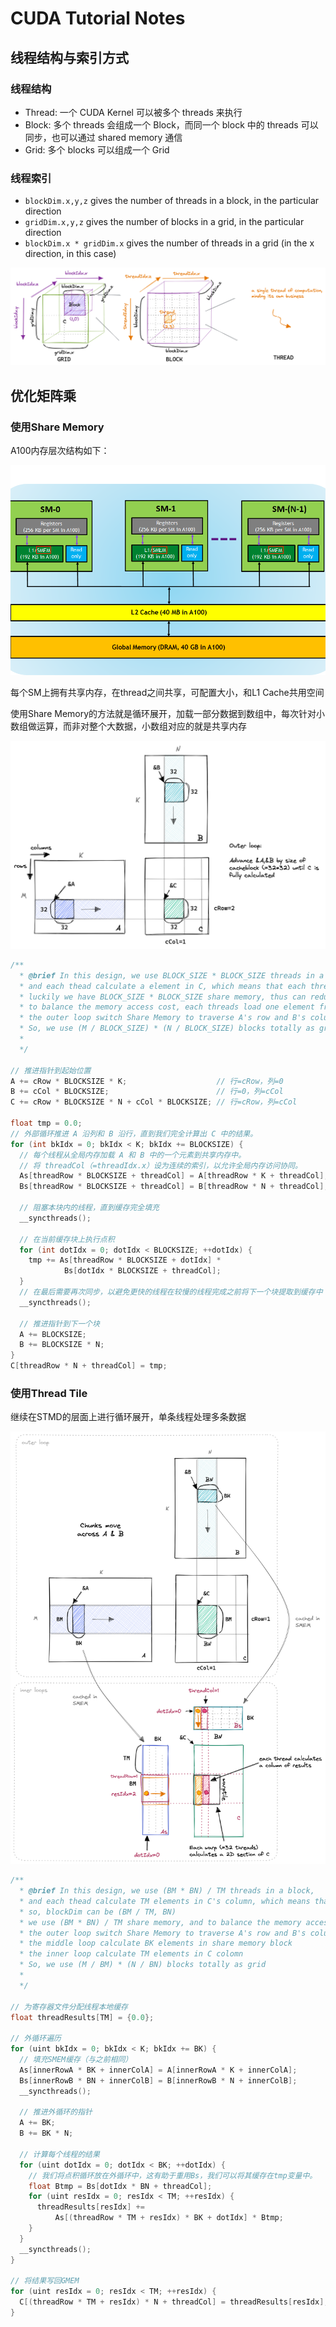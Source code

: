 # CUDA Tutorial Notes

## 线程结构与索引方式

### 线程结构

- Thread: 一个 CUDA Kernel 可以被多个 threads 来执行
- Block: 多个 threads 会组成一个 Block，而同一个 block 中的 threads 可以同步，也可以通过 shared memory 通信
- Grid: 多个 blocks 可以组成一个 Grid

### 线程索引

- `blockDim.x,y,z` gives the number of threads in a block, in the particular direction
- `gridDim.x,y,z` gives the number of blocks in a grid, in the particular direction
- `blockDim.x * gridDim.x` gives the number of threads in a grid (in the x direction, in this case)

![thread_index](./photos/thread_index.png)

## 优化矩阵乘

### 使用Share Memory

A100内存层次结构如下：

![GPU_share_mem_arch](./photos/GPU_share_mem_arch.png)

每个SM上拥有共享内存，在thread之间共享，可配置大小，和L1 Cache共用空间

使用Share Memory的方法就是循环展开，加载一部分数据到数组中，每次针对小数组做运算，而非对整个大数据，小数组对应的就是共享内存

![opt_matmul_shmem](./photos/opt_matmul_shmem.png)

```cpp
/**
  * @brief In this design, we use BLOCK_SIZE * BLOCK_SIZE threads in a block,
  * and each thead calculate a element in C, which means that each thread need to traverse whole row of A and column of B,
  * luckily we have BLOCK_SIZE * BLOCK_SIZE share memory, thus can reduce global memory access times to K / BLOCK_SIZE,
  * to balance the memory access cost, each threads load one element from A and B to share memory,
  * the outer loop switch Share Memory to traverse A's row and B's column
  * So, we use (M / BLOCK_SIZE) * (N / BLOCK_SIZE) blocks totally as grid
  * 
  */

// 推进指针到起始位置
A += cRow * BLOCKSIZE * K;                    // 行=cRow，列=0
B += cCol * BLOCKSIZE;                        // 行=0，列=cCol
C += cRow * BLOCKSIZE * N + cCol * BLOCKSIZE; // 行=cRow，列=cCol

float tmp = 0.0;
// 外部循环推进 A 沿列和 B 沿行，直到我们完全计算出 C 中的结果。
for (int bkIdx = 0; bkIdx < K; bkIdx += BLOCKSIZE) {
  // 每个线程从全局内存加载 A 和 B 中的一个元素到共享内存中。
  // 将 threadCol（=threadIdx.x）设为连续的索引，以允许全局内存访问协同。
  As[threadRow * BLOCKSIZE + threadCol] = A[threadRow * K + threadCol];
  Bs[threadRow * BLOCKSIZE + threadCol] = B[threadRow * N + threadCol];

  // 阻塞本块内的线程，直到缓存完全填充
  __syncthreads();

  // 在当前缓存块上执行点积
  for (int dotIdx = 0; dotIdx < BLOCKSIZE; ++dotIdx) {
    tmp += As[threadRow * BLOCKSIZE + dotIdx] *
            Bs[dotIdx * BLOCKSIZE + threadCol];
  }
  // 在最后需要再次同步，以避免更快的线程在较慢的线程完成之前将下一个块提取到缓存中
  __syncthreads();

  // 推进指针到下一个块
  A += BLOCKSIZE;
  B += BLOCKSIZE * N;
}
C[threadRow * N + threadCol] = tmp;
```

### 使用Thread Tile

继续在STMD的层面上进行循环展开，单条线程处理多条数据

![opt_matmul_thread_tile](./photos/opt_matmul_thread_tile.png)

```cpp
/**
  * @brief In this design, we use (BM * BN) / TM threads in a block,
  * and each thead calculate TM elements in C's column, which means that each thread need to traverse in TM rows of A and 1 column of B,
  * so, blockDim can be (BM / TM, BN)
  * we use (BM * BN) / TM share memory, and to balance the memory access cost, each threads load one element from A and B to share memory,
  * the outer loop switch Share Memory to traverse A's row and B's column
  * the middle loop calculate BK elements in share memory block
  * the inner loop calculate TM elements in C colomn
  * So, we use (M / BM) * (N / BN) blocks totally as grid
  * 
  */

// 为寄存器文件分配线程本地缓存
float threadResults[TM] = {0.0};

// 外循环遍历
for (uint bkIdx = 0; bkIdx < K; bkIdx += BK) {
  // 填充SMEM缓存（与之前相同）
  As[innerRowA * BK + innerColA] = A[innerRowA * K + innerColA];
  Bs[innerRowB * BN + innerColB] = B[innerRowB * N + innerColB];
  __syncthreads();

  // 推进外循环的指针
  A += BK;
  B += BK * N;

  // 计算每个线程的结果
  for (uint dotIdx = 0; dotIdx < BK; ++dotIdx) {
    // 我们将点积循环放在外循环中，这有助于重用Bs，我们可以将其缓存在tmp变量中。
    float Btmp = Bs[dotIdx * BN + threadCol];
    for (uint resIdx = 0; resIdx < TM; ++resIdx) {
      threadResults[resIdx] +=
          As[(threadRow * TM + resIdx) * BK + dotIdx] * Btmp;
    }
  }
  __syncthreads();
}

// 将结果写回GMEM
for (uint resIdx = 0; resIdx < TM; ++resIdx) {
  C[(threadRow * TM + resIdx) * N + threadCol] = threadResults[resIdx];
}
```